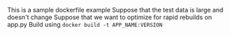 This is a sample dockerfile example
Suppose that the test data is large and doesn't change
Suppose that we want to optimize for rapid rebuilds on app.py
Build using `docker build -t APP_NAME:VERSION`
